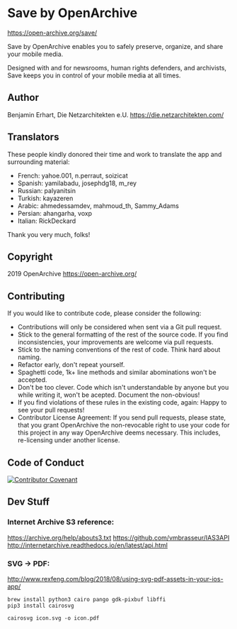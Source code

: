 #  Save by OpenArchive

https://open-archive.org/save/

Save by OpenArchive enables you to safely preserve, organize, and share your mobile media. 

Designed with and for newsrooms, human rights defenders, and archivists, Save keeps you in control of your mobile media at all times.

## Author

Benjamin Erhart, Die Netzarchitekten e.U.
https://die.netzarchitekten.com/

## Translators

These people kindly donored their time and work to translate the app and surrounding material:

- French: yahoe.001, n.perraut, soizicat
- Spanish: yamilabadu,  josephdg18, m_rey
- Russian: palyanitsin
- Turkish: kayazeren
- Arabic: ahmedessamdev, mahmoud_th, Sammy_Adams
- Persian: ahangarha, voxp
- Italian: RickDeckard

Thank you very much, folks!

## Copyright

2019 OpenArchive
https://open-archive.org/

## Contributing

If you would like to contribute code, please consider the following:

- Contributions will only be considered when sent via a Git pull request.
- Stick to the general formatting of the rest of the source code. If you find inconsistencies, your 
improvements are welcome via pull requests.
- Stick to the naming conventions of the rest of code. Think hard about naming.
- Refactor early, don't repeat yourself.
- Spaghetti code, 1k+ line methods and similar abominations won't be accepted.
- Don't be too clever. Code which isn't understandable by anyone but you while writing it,
won't be acepted. Document the non-obvious!
- If you find violations of these rules in the existing code, again: Happy to see your pull requests!
- Contributor License Agreement: If you send pull requests, please state, that you grant 
OpenArchive the non-revocable right to use your code for this project in any way OpenArchive 
deems necessary. This includes, re-licensing under another license.

## Code of Conduct
[![Contributor Covenant](https://img.shields.io/badge/Contributor%20Covenant-2.0-4baaaa.svg)](https://openarchive.github.io/Code-of-Conduct/) 

## Dev Stuff

### Internet Archive S3 reference:
https://archive.org/help/abouts3.txt
https://github.com/vmbrasseur/IAS3API
http://internetarchive.readthedocs.io/en/latest/api.html

### SVG -> PDF:
http://www.rexfeng.com/blog/2018/08/using-svg-pdf-assets-in-your-ios-app/

```shell
brew install python3 cairo pango gdk-pixbuf libffi
pip3 install cairosvg

cairosvg icon.svg -o icon.pdf
```

